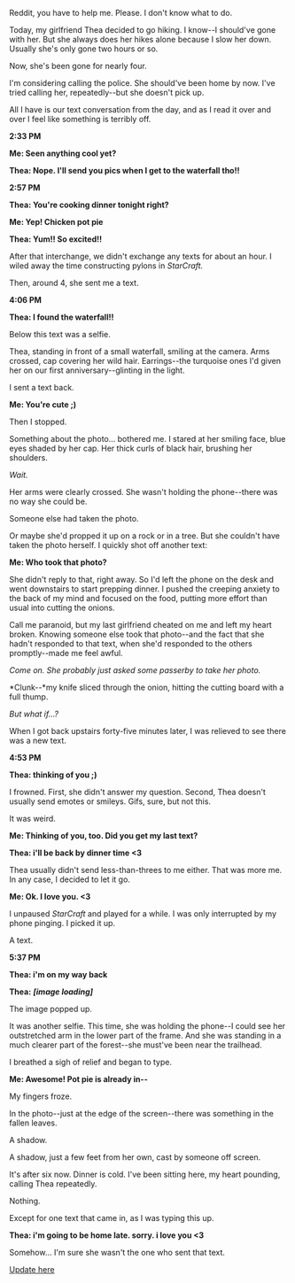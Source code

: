 Reddit, you have to help me. Please. I don't know what to do.

Today, my girlfriend Thea decided to go hiking. I know--I should've gone with her. But she always does her hikes alone because I slow her down. Usually she's only gone two hours or so.

Now, she's been gone for nearly four.

I'm considering calling the police. She should've been home by now. I've tried calling her, repeatedly--but she doesn't pick up.

All I have is our text conversation from the day, and as I read it over and over I feel like something is terribly off.

**2:33 PM**

**Me: Seen anything cool yet?**

**Thea: Nope. I'll send you pics when I get to the waterfall tho!!**

**2:57 PM**

**Thea: You're cooking dinner tonight right?**

**Me: Yep! Chicken pot pie**

**Thea: Yum!! So excited!!**

After that interchange, we didn't exchange any texts for about an hour. I wiled away the time constructing pylons in *StarCraft.*

Then, around 4, she sent me a text.

**4:06 PM**

**Thea: I found the waterfall!!**

Below this text was a selfie.

Thea, standing in front of a small waterfall, smiling at the camera. Arms crossed, cap covering her wild hair. Earrings--the turquoise ones I'd given her on our first anniversary--glinting in the light.

I sent a text back.

**Me: You're cute ;)**

Then I stopped.

Something about the photo… bothered me. I stared at her smiling face, blue eyes shaded by her cap. Her thick curls of black hair, brushing her shoulders.

*Wait.*

Her arms were clearly crossed. She wasn't holding the phone--there was no way she could be.

Someone else had taken the photo.

Or maybe she'd propped it up on a rock or in a tree. But she couldn't have taken the photo herself. I quickly shot off another text:

**Me: Who took that photo?**

She didn't reply to that, right away. So I'd left the phone on the desk and went downstairs to start prepping dinner. I pushed the creeping anxiety to the back of my mind and focused on the food, putting more effort than usual into cutting the onions.

Call me paranoid, but my last girlfriend cheated on me and left my heart broken. Knowing someone else took that photo--and the fact that she hadn't responded to that text, when she'd responded to the others promptly--made me feel awful.

*Come on. She probably just asked some passerby to take her photo.*

\*Clunk--\*my knife sliced through the onion, hitting the cutting board with a full thump.

*But what if…?*

When I got back upstairs forty-five minutes later, I was relieved to see there was a new text.

**4:53 PM**

**Thea: thinking of you ;)**

I frowned. First, she didn't answer my question. Second, Thea doesn't usually send emotes or smileys. Gifs, sure, but not this.

It was weird.

**Me: Thinking of you, too. Did you get my last text?**

**Thea: i'll be back by dinner time <3**

Thea usually didn't send less-than-threes to me either. That was more me. In any case, I decided to let it go.

**Me: Ok. I love you. <3**

I unpaused *StarCraft* and played for a while. I was only interrupted by my phone pinging. I picked it up.

A text.

**5:37 PM**

**Thea: i'm on my way back**

**Thea:** ***\[image loading\]***

The image popped up.

It was another selfie. This time, she was holding the phone--I could see her outstretched arm in the lower part of the frame. And she was standing in a much clearer part of the forest--she must've been near the trailhead.

I breathed a sigh of relief and began to type.

**Me: Awesome! Pot pie is already in--**

My fingers froze.

In the photo--just at the edge of the screen--there was something in the fallen leaves.

A shadow.

A shadow, just a few feet from her own, cast by someone off screen.

It's after six now. Dinner is cold. I've been sitting here, my heart pounding, calling Thea repeatedly.

Nothing.

Except for one text that came in, as I was typing this up.

**Thea: i'm going to be home late. sorry. i love you <3**

Somehow… I'm sure she wasn't the one who sent that text.

[Update here](https://www.reddit.com/r/nosleep/comments/pjhaky/my_girlfriend_went_hiking_her_texts_dont_sound/)